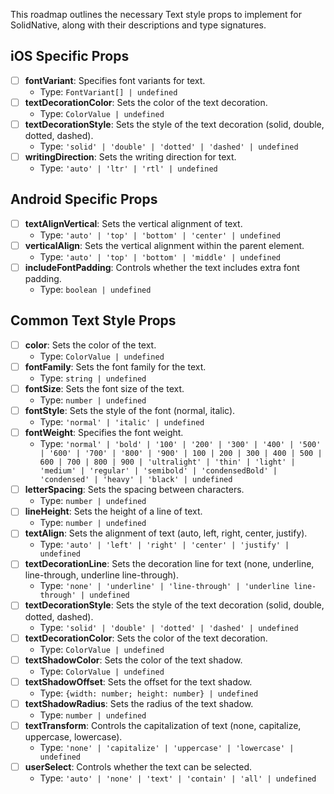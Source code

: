 This roadmap outlines the necessary Text style props to implement for SolidNative, along with their descriptions and type signatures.

## iOS Specific Props

- [ ] **fontVariant**: Specifies font variants for text.
  - Type: `FontVariant[] | undefined`
- [ ] **textDecorationColor**: Sets the color of the text decoration.
  - Type: `ColorValue | undefined`
- [ ] **textDecorationStyle**: Sets the style of the text decoration (solid, double, dotted, dashed).
  - Type: `'solid' | 'double' | 'dotted' | 'dashed' | undefined`
- [ ] **writingDirection**: Sets the writing direction for text.
  - Type: `'auto' | 'ltr' | 'rtl' | undefined`

## Android Specific Props

- [ ] **textAlignVertical**: Sets the vertical alignment of text.
  - Type: `'auto' | 'top' | 'bottom' | 'center' | undefined`
- [ ] **verticalAlign**: Sets the vertical alignment within the parent element.
  - Type: `'auto' | 'top' | 'bottom' | 'middle' | undefined`
- [ ] **includeFontPadding**: Controls whether the text includes extra font padding.
  - Type: `boolean | undefined`

## Common Text Style Props

- [ ] **color**: Sets the color of the text.
  - Type: `ColorValue | undefined`
- [ ] **fontFamily**: Sets the font family for the text.
  - Type: `string | undefined`
- [ ] **fontSize**: Sets the font size of the text.
  - Type: `number | undefined`
- [ ] **fontStyle**: Sets the style of the font (normal, italic).
  - Type: `'normal' | 'italic' | undefined`
- [ ] **fontWeight**: Specifies the font weight.
  - Type: `'normal' | 'bold' | '100' | '200' | '300' | '400' | '500' | '600' | '700' | '800' | '900' | 100 | 200 | 300 | 400 | 500 | 600 | 700 | 800 | 900 | 'ultralight' | 'thin' | 'light' | 'medium' | 'regular' | 'semibold' | 'condensedBold' | 'condensed' | 'heavy' | 'black' | undefined`
- [ ] **letterSpacing**: Sets the spacing between characters.
  - Type: `number | undefined`
- [ ] **lineHeight**: Sets the height of a line of text.
  - Type: `number | undefined`
- [ ] **textAlign**: Sets the alignment of text (auto, left, right, center, justify).
  - Type: `'auto' | 'left' | 'right' | 'center' | 'justify' | undefined`
- [ ] **textDecorationLine**: Sets the decoration line for text (none, underline, line-through, underline line-through).
  - Type: `'none' | 'underline' | 'line-through' | 'underline line-through' | undefined`
- [ ] **textDecorationStyle**: Sets the style of the text decoration (solid, double, dotted, dashed).
  - Type: `'solid' | 'double' | 'dotted' | 'dashed' | undefined`
- [ ] **textDecorationColor**: Sets the color of the text decoration.
  - Type: `ColorValue | undefined`
- [ ] **textShadowColor**: Sets the color of the text shadow.
  - Type: `ColorValue | undefined`
- [ ] **textShadowOffset**: Sets the offset for the text shadow.
  - Type: `{width: number; height: number} | undefined`
- [ ] **textShadowRadius**: Sets the radius of the text shadow.
  - Type: `number | undefined`
- [ ] **textTransform**: Controls the capitalization of text (none, capitalize, uppercase, lowercase).
  - Type: `'none' | 'capitalize' | 'uppercase' | 'lowercase' | undefined`
- [ ] **userSelect**: Controls whether the text can be selected.
  - Type: `'auto' | 'none' | 'text' | 'contain' | 'all' | undefined`
